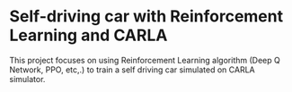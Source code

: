 # Self-driving car with Reinforcement Learning and CARLA

This project focuses on using Reinforcement Learning algorithm (Deep Q Network, PPO, etc,.) to train a self driving car simulated on CARLA simulator.
